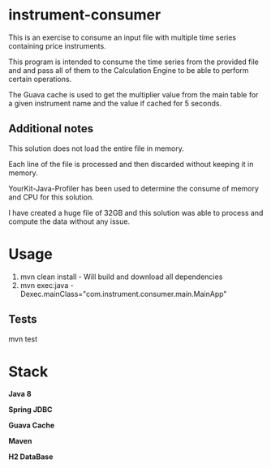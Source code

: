 # instrument-consumer
 
This is an exercise to consume an input file with multiple time series containing price instruments.

This program is intended to consume the time series from the provided file and and pass all of them to the Calculation Engine to be able to perform certain operations.

The Guava cache is used to get the multiplier value from the main table for a given instrument name and the value if cached for 5 seconds.

## Additional notes

 This solution does not load the entire file in memory. 
 
 Each line of the file is processed and then discarded without keeping it in memory.

 YourKit-Java-Profiler has been used to determine the consume of memory and CPU for this solution.

 I have created a huge file of 32GB and this solution was able to process and compute the data without any issue.

# Usage
  1) mvn clean install - Will build and download all dependencies
  2) mvn exec:java -Dexec.mainClass="com.instrument.consumer.main.MainApp"

## Tests  
  mvn test

# Stack
  **Java 8**
  
  **Spring JDBC**
  
  **Guava Cache**
  
  **Maven**
  
  **H2 DataBase**
  
  

  
